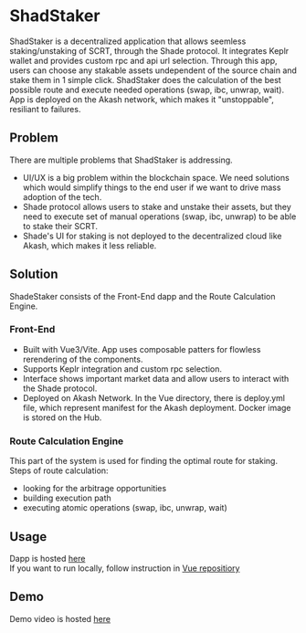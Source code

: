 # ShadStaker
ShadStaker is a decentralized application that allows seemless staking/unstaking of SCRT, through the Shade protocol. It integrates Keplr wallet and provides custom rpc and api url selection. Through this app, users can choose any stakable assets undependent of the source chain and stake them in 1 simple click.
ShadStaker does the calculation of the best possible route and execute needed operations (swap, ibc, unwrap, wait). App is deployed on the Akash network, which makes it "unstoppable", resiliant to failures.

## Problem
There are multiple problems that ShadStaker is addressing. 
- UI/UX is a big problem within the blockchain space. We need solutions which would simplify things to the end user if we want to drive mass adoption of the tech.
- Shade protocol allows users to stake and unstake their assets, but they need to execute set of manual operations (swap, ibc, unwrap) to be able to stake their SCRT.
- Shade's UI for staking is not deployed to the decentralized cloud like Akash, which makes it less reliable.

## Solution

ShadeStaker consists of the Front-End dapp and the Route Calculation Engine.
### Front-End
- Built with Vue3/Vite. App uses composable patters for flowless rerendering of the components.
- Supports Keplr integration and custom rpc selection.
- Interface shows important market data and allow users to interact with the Shade protocol. 
- Deployed on Akash Network. In the Vue directory, there is deploy.yml file, which represent manifest for the Akash deployment. Docker image is stored on the Hub.

### Route Calculation Engine
This part of the system is used for finding the optimal route for staking.
Steps of route calculation:
- looking for the arbitrage opportunities
- building execution path
- executing atomic operations (swap, ibc, unwrap, wait)

## Usage
Dapp is hosted [here](http://1ffhjn0ihhf554e73ndatrfras.ingress.akashprovid.com/) <br/>
If you want to run locally, follow instruction in [Vue repositiory](https://github.com/SecretBalkans/akash-frontend/tree/main/vue)


## Demo
Demo video is hosted [here](https://youtu.be/E0Iax3bqhG4)
